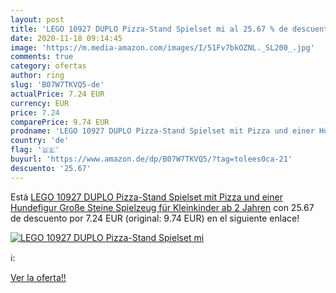 ```yaml
---
layout: post
title: 'LEGO 10927 DUPLO Pizza-Stand Spielset mi al 25.67 % de descuento'
date: 2020-11-18 09:14:45
image: 'https://m.media-amazon.com/images/I/51Fv7bkOZNL._SL200_.jpg'
comments: true
category: ofertas
author: ring
slug: 'B07W7TKVQ5-de'
actualPrice: 7.24 EUR
currency: EUR
price: 7.24
comparePrice: 9.74 EUR
prodname: 'LEGO 10927 DUPLO Pizza-Stand Spielset mit Pizza und einer Hundefigur  Große Steine Spielzeug für Kleinkinder ab 2 Jahren'
country: 'de'
flag: '🇩🇪'
buyurl: 'https://www.amazon.de/dp/B07W7TKVQ5/?tag=tolees0ca-21'
descuento: '25.67'
---
```


Está [LEGO 10927 DUPLO Pizza-Stand Spielset mit Pizza und einer Hundefigur  Große Steine Spielzeug für Kleinkinder ab 2 Jahren](https://www.amazon.de/dp/B07W7TKVQ5/?tag=tolees0ca-21) con 25.67 de descuento por 7.24 EUR (original: 9.74 EUR) en el siguiente enlace!

[![LEGO 10927 DUPLO Pizza-Stand Spielset mi](https://m.media-amazon.com/images/I/51Fv7bkOZNL._SL200_.jpg)](https://www.amazon.de/dp/B07W7TKVQ5/?tag=tolees0ca-21)

ℹ️:


[Ver la oferta!!](https://www.amazon.de/dp/B07W7TKVQ5/?tag=tolees0ca-21)

